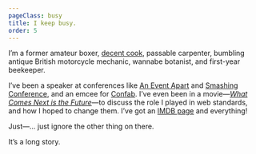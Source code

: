 ```yaml
---
pageClass: busy
title: I keep busy.
order: 5
---
```


<div class="copy">

I’m a former amateur boxer, [decent cook](https://wiltomakesfood.com), passable carpenter, bumbling antique British motorcycle mechanic, wannabe botanist, and first-year beekeeper.

I’ve been a speaker at conferences like [An Event Apart](https://aneventapart.com/) and [Smashing Conference](https://smashingconf.com), and an emcee for [Confab](https://www.confabevents.com). I’ve even been in a movie—_[What Comes Next is the Future](http://www.futureisnext.com/)_—to discuss the role I played in web standards, and how I hoped to change them. I’ve got an [IMDB page](https://www.imdb.com/name/nm8414808/) and everything!

Just—… just ignore the other thing on there. 

It’s a long story.

</div>